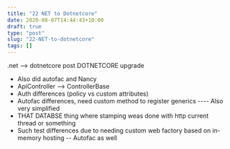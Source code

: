 ```yaml
---
title: "22 NET to Dotnetcore"
date: 2020-08-07T14:44:43+10:00
draft: true
type: "post"
slug: "22-NET-to-dotnetcore"
tags: []
---
```




<!--more-->  

.net --> dotnetcore post
DOTNETCORE upgrade
- Also did autofac and Nancy
- ApiController --> ControllerBase
- Auth differences (policy vs custom attributes)
- Autofac differences, need custom method to register generics
---- Also very simplified
- THAT DATABSE thing where stamping weas done with http current thread or something
- Such test differences due to needing custom web factory based on in-memory hosting
-- Autofac as well
